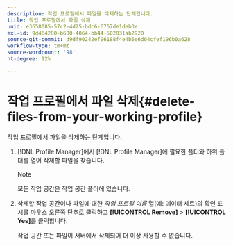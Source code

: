 ```yaml
---
description: 작업 프로필에서 파일을 삭제하는 단계입니다.
title: 작업 프로필에서 파일 삭제
uuid: e3658085-57c2-4d25-bdc6-6767de1deb3e
exl-id: 9d464280-b600-4064-bb44-502831ab2920
source-git-commit: d9df90242ef96188f4e4b5e6d04cfef196b0a628
workflow-type: tm+mt
source-wordcount: '98'
ht-degree: 12%

---
```


# 작업 프로필에서 파일 삭제{#delete-files-from-your-working-profile}

작업 프로필에서 파일을 삭제하는 단계입니다.

1. [!DNL Profile Manager]에서 [!DNL Profile Manager]에 필요한 폴더와 하위 폴더를 열어 삭제할 파일을 찾습니다.

   >[!NOTE]
   >
   >모든 작업 공간은 작업 공간 폴더에 있습니다.

1. 삭제할 작업 공간이나 파일에 대한 *작업 프로필 이름* 열(예: 데이터 세트)의 확인 표시를 마우스 오른쪽 단추로 클릭하고 **[!UICONTROL Remove]** > **[!UICONTROL Yes]**&#x200B;를 클릭합니다.

   작업 공간 또는 파일이 서버에서 삭제되어 더 이상 사용할 수 없습니다.

